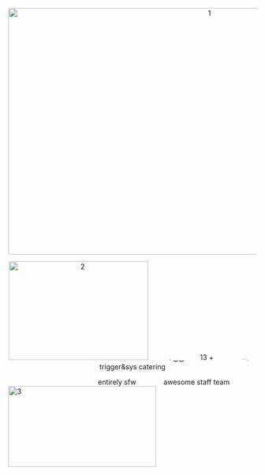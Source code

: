 <p align="center">
<img width="800" height="500" alt="1" src="https://github.com/user-attachments/assets/480754da-e2bf-4ee0-86df-c73213ab1458" />
</p>

<p align="center">
<img width="283" height="200" alt="2" src="https://github.com/user-attachments/assets/4e9020a1-61fc-41d0-869d-1cd077608fe9" />   𓈒 ‿‿   13 +    𓂃 trigger&sys catering
  
             entirely sfw    awesome staff team   <img width="300" height="164" alt="3" src="https://github.com/user-attachments/assets/e3acef62-f85f-4b16-8f94-ce20d21138ff" />
</p>
